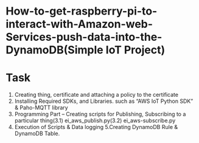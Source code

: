 # How-to-get-raspberry-pi-to-interact-with-Amazon-web-Services-push-data-into-the-DynamoDB(Simple IoT Project)
# Task
 1. Creating thing, certificate and attaching a policy to the certificate
 2. Installing Required SDKs, and Libraries. such as “AWS IoT Python SDK” & Paho-MQTT library
 3. Programming Part – Creating scripts for Publishing, Subscribing to a particular thing(3.1) ei_aws_publish.py(3.2) ei_aws-subscribe.py
 4. Execution of Scripts & Data logging
 5.Creating DynamoDB Rule & DynamoDB Table.

